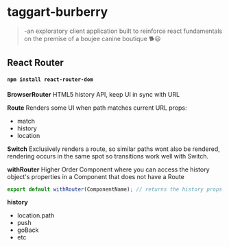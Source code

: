 # taggart-burberry

> -an exploratory client application built to reinforce react fundamentals on the premise of a boujee canine boutique :dog2::smiley:

## React Router

#### `npm install react-router-dom` 

**BrowserRouter** HTML5 history API, keep UI in sync with URL

**Route**  Renders some UI when path matches current URL
props:
- match
- history
- location

**Switch** Exclusively renders a route, so similar paths wont also be rendered, rendering occurs in the same spot so transitions work well with Switch.

**withRouter** Higher Order Component where you can access the history object's properties in a Component that does not have a Route

```javascript 
export default withRouter(ComponentName); // returns the history props to the passed in component
```

**history**
- location.path
- push
- goBack
- etc